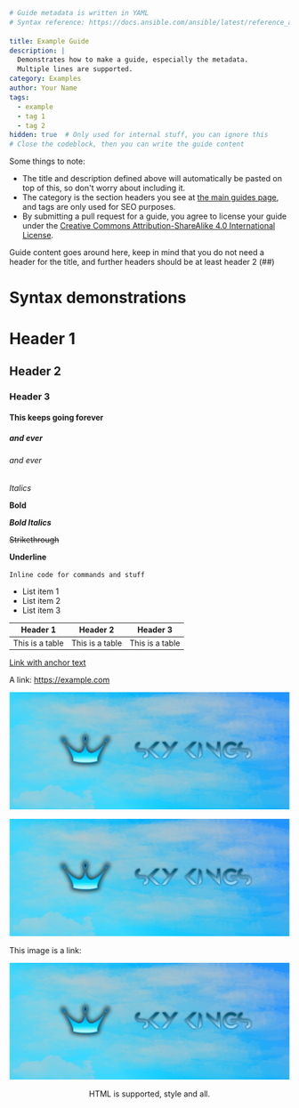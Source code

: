 ```yaml {metadata}
# Guide metadata is written in YAML
# Syntax reference: https://docs.ansible.com/ansible/latest/reference_appendices/YAMLSyntax.html

title: Example Guide
description: |
  Demonstrates how to make a guide, especially the metadata.
  Multiple lines are supported.
category: Examples
author: Your Name
tags:
  - example
  - tag 1
  - tag 2
hidden: true  # Only used for internal stuff, you can ignore this
# Close the codeblock, then you can write the guide content
```

Some things to note:

- The title and description defined above will automatically be pasted
  on top of this, so don't worry about including it.
- The category is the section headers you see at [the main guides page](https://skykings.net/guides),
  and tags are only used for SEO purposes.
- By submitting a pull request for a guide, you agree to license your
  guide under the
  [Creative Commons Attribution-ShareAlike 4.0 International License](
  https://creativecommons.org/licenses/by-sa/4.0/).

Guide content goes around here, keep in mind that you do not need a header for the title,
and further headers should be at least header 2 (##)

# Syntax demonstrations

# Header 1

## Header 2

### Header 3

#### This keeps going forever

##### and ever

###### and ever

*Italics*

**Bold**

***Bold Italics***

~~Strikethrough~~

__Underline__

`Inline code for commands and stuff`

- List item 1
- List item 2
- List item 3

<p></p>

| Header 1        | Header 2        | Header 3        |
|-----------------|-----------------|-----------------|
| This is a table | This is a table | This is a table |

[Link with anchor text](https://example.com)

A link: <https://example.com>

![Image with alt text](/images/skykings-banner.jpg)

![Image with alt text](/images/skykings-banner.jpg "Image with title")

This image is a link:

[![image](/images/skykings-banner.jpg)](https://example.com)

<p style="text-align: center">HTML is supported, style and all.</p>
